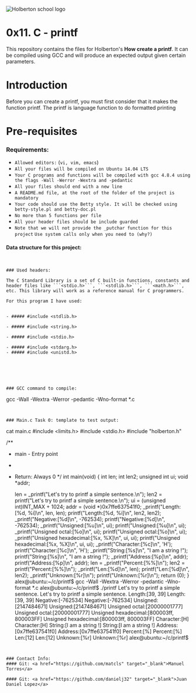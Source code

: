 ![Holberton school logo](https://secure.meetupstatic.com/photos/event/b/c/5/6/highres_475548214.jpeg)
# 0x11. C - printf


This repository contains the files for Holberton's **How create a printf**. It can be compiled using GCC and will produce an expected output given certain parameters.

# Introduction
Before you can create a printf, you must first consider that it makes the function printf. The printf is language function to do formatted printing

# Pre-requisites

### Requirements:
-   `Allowed editors:`  (`vi, vim, emacs`)
-   `All your files will be compiled on Ubuntu 14.04 LTS`
- `Your C programs and functions will be compiled with gcc 4.8.4 using the flags -Wall -Werror -Wextra and -pedantic`
- `All your files should end with a new line`
- `A README.md file, at the root of the folder of the project is mandatory`
- `Your code should use the Betty style. It will be checked using betty-style.pl and betty-doc.pl`
- `No more than 5 functions per file`
- `All your header files should be include guarded`
- `Note that we will not provide the _putchar function for this project`
`Use system calls only when you need to (why?)`
#### Data structure for this project:
```


### Used headers:

The C Standard Library is a set of C built-in functions, constants and header files like ```<stdio.h>```, ```<stdlib.h>```, ```<math.h>```, etc. This library will work as a reference manual for C programmers.

For this program I have used:


- ##### #include <stdlib.h>

- ##### #include <string.h>

- ##### #include <stdio.h>

- ##### #include <stdarg.h>
- ##### #include <unistd.h>






### GCC command to compile:
```
gcc -Wall -Wextra -Werror -pedantic -Wno-format *.c

```


### Main.c Task 0: template to test output:
```
cat main.c
#include <limits.h>
#include <stdio.h>
#include "holberton.h"

/**
 * main - Entry point
 *
 * Return: Always 0
 */
int main(void)
{
    int len;
    int len2;
    unsigned int ui;
    void *addr;

    len = _printf("Let's try to printf a simple sentence.\n");
    len2 = printf("Let's try to printf a simple sentence.\n");
    ui = (unsigned int)INT_MAX + 1024;
    addr = (void *)0x7ffe637541f0;
    _printf("Length:[%d, %i]\n", len, len);
    printf("Length:[%d, %i]\n", len2, len2);
    _printf("Negative:[%d]\n", -762534);
    printf("Negative:[%d]\n", -762534);
    _printf("Unsigned:[%u]\n", ui);
    printf("Unsigned:[%u]\n", ui);
    _printf("Unsigned octal:[%o]\n", ui);
    printf("Unsigned octal:[%o]\n", ui);
    _printf("Unsigned hexadecimal:[%x, %X]\n", ui, ui);
    printf("Unsigned hexadecimal:[%x, %X]\n", ui, ui);
    _printf("Character:[%c]\n", 'H');
    printf("Character:[%c]\n", 'H');
    _printf("String:[%s]\n", "I am a string !");
    printf("String:[%s]\n", "I am a string !");
    _printf("Address:[%p]\n", addr);
    printf("Address:[%p]\n", addr);
    len = _printf("Percent:[%%]\n");
    len2 = printf("Percent:[%%]\n");
    _printf("Len:[%d]\n", len);
    printf("Len:[%d]\n", len2);
    _printf("Unknown:[%r]\n");
    printf("Unknown:[%r]\n");
    return (0);
}
alex@ubuntu:~/c/printf$ gcc -Wall -Wextra -Werror -pedantic -Wno-format *.c
alex@ubuntu:~/c/printf$ ./printf
Let's try to printf a simple sentence.
Let's try to printf a simple sentence.
Length:[39, 39]
Length:[39, 39]
Negative:[-762534]
Negative:[-762534]
Unsigned:[2147484671]
Unsigned:[2147484671]
Unsigned octal:[20000001777]
Unsigned octal:[20000001777]
Unsigned hexadecimal:[800003ff, 800003FF]
Unsigned hexadecimal:[800003ff, 800003FF]
Character:[H]
Character:[H]
String:[I am a string !]
String:[I am a string !]
Address:[0x7ffe637541f0]
Address:[0x7ffe637541f0]
Percent:[%]
Percent:[%]
Len:[12]
Len:[12]
Unknown:[%r]
Unknown:[%r]
alex@ubuntu:~/c/printf$
```


### Contact Info:
#### Git: <a href="https://github.com/matcls" target="_blank">Manuel Torres</a>

#### Git: <a href="https://github.com/danielj32" target="_blank">Juan Daniel Lopez</a>

